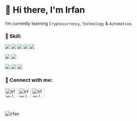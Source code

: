 # 👋 Hi there, I'm Irfan 

I’m currently learning `Cryptocurrency`, `Technology` & `Automotive`.

### 💼 Skill:
![](https://img.shields.io/badge/Code-PHP-informational?style=flat&logo=php&color=563d7c) 
![](https://img.shields.io/badge/Code-HTML5-informational?style=flat&logo=html5&color=red) 
![](https://img.shields.io/badge/Code-React-informational?style=flat&logo=react&color=61DBFB) 
![](https://img.shields.io/badge/Code-JavaScript-informational?style=flat&logo=javascript&color=F0DB4F) 
![](https://img.shields.io/badge/Code-MySQL-informational?style=flat&logo=mysql&color=563d7c) 

![](https://img.shields.io/badge/Style-Bootstrap-informational?style=flat&logo=bootstrap&color=563d7c) 
![](https://img.shields.io/badge/Style-CSS3-informational?style=flat&logo=css3)

![](https://img.shields.io/badge/Tools-Github-informational?style=flat&logo=github&color=black) 
![](https://img.shields.io/badge/Tools-Figma-informational?style=flat&logo=figma&color=red)
![](https://img.shields.io/badge/Tools-Git-informational?style=flat&logo=git&color=red)


### 🤝 Connect with me:

<a href="https://www.twitter.com/fan23x/"><img align="center" src="https://raw.githubusercontent.com/rahuldkjain/github-profile-readme-generator/master/src/images/icons/Social/twitter.svg" alt="Irfan | Twitter" height="30" width="40"/></a>
<a href="https://www.twitter.com/fan23x/"><img align="center" src="https://github.com/yushi1007/yushi1007/blob/main/images/linkedin.svg" alt="Irfan | Linkedin" height="30" width="40"/></a>
<a href="https://www.instagram.com/fan23x/"><img align="center" src="https://github.com/yushi1007/yushi1007/blob/main/images/instagram.svg" alt="Irfan | Instagram" height="30" width="40"/></a></br>




</br>
<p><img src="https://github-readme-stats.vercel.app/api?username=ifmystery&show_icons=true&theme=tokyonight&locale=en" alt="irfan" /></p>
